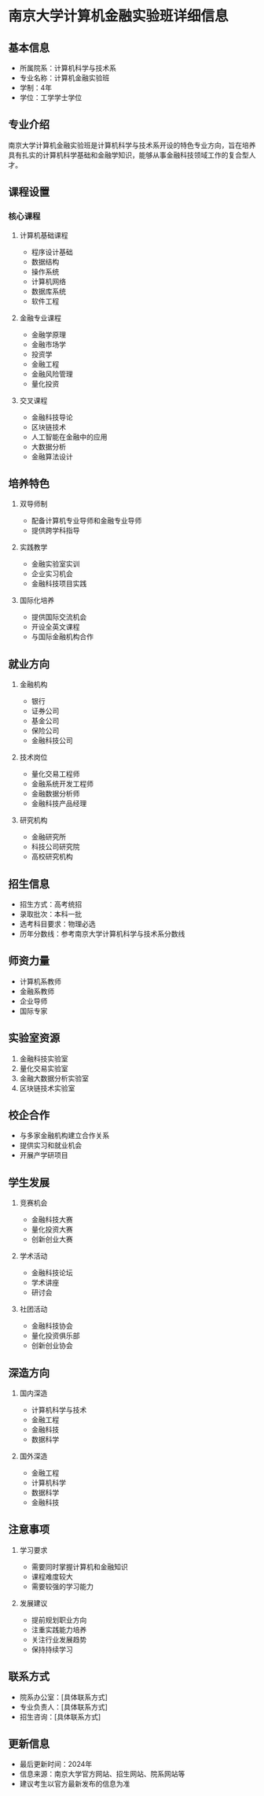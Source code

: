 # 南京大学计算机金融实验班详细信息

## 基本信息
- 所属院系：计算机科学与技术系
- 专业名称：计算机金融实验班
- 学制：4年
- 学位：工学学士学位

## 专业介绍
南京大学计算机金融实验班是计算机科学与技术系开设的特色专业方向，旨在培养具有扎实的计算机科学基础和金融学知识，能够从事金融科技领域工作的复合型人才。

## 课程设置
### 核心课程
1. 计算机基础课程
   - 程序设计基础
   - 数据结构
   - 操作系统
   - 计算机网络
   - 数据库系统
   - 软件工程

2. 金融专业课程
   - 金融学原理
   - 金融市场学
   - 投资学
   - 金融工程
   - 金融风险管理
   - 量化投资

3. 交叉课程
   - 金融科技导论
   - 区块链技术
   - 人工智能在金融中的应用
   - 大数据分析
   - 金融算法设计

## 培养特色
1. 双导师制
   - 配备计算机专业导师和金融专业导师
   - 提供跨学科指导

2. 实践教学
   - 金融实验室实训
   - 企业实习机会
   - 金融科技项目实践

3. 国际化培养
   - 提供国际交流机会
   - 开设全英文课程
   - 与国际金融机构合作

## 就业方向
1. 金融机构
   - 银行
   - 证券公司
   - 基金公司
   - 保险公司
   - 金融科技公司

2. 技术岗位
   - 量化交易工程师
   - 金融系统开发工程师
   - 金融数据分析师
   - 金融科技产品经理

3. 研究机构
   - 金融研究所
   - 科技公司研究院
   - 高校研究机构

## 招生信息
- 招生方式：高考统招
- 录取批次：本科一批
- 选考科目要求：物理必选
- 历年分数线：参考南京大学计算机科学与技术系分数线

## 师资力量
- 计算机系教师
- 金融系教师
- 企业导师
- 国际专家

## 实验室资源
1. 金融科技实验室
2. 量化交易实验室
3. 金融大数据分析实验室
4. 区块链技术实验室

## 校企合作
- 与多家金融机构建立合作关系
- 提供实习和就业机会
- 开展产学研项目

## 学生发展
1. 竞赛机会
   - 金融科技大赛
   - 量化投资大赛
   - 创新创业大赛

2. 学术活动
   - 金融科技论坛
   - 学术讲座
   - 研讨会

3. 社团活动
   - 金融科技协会
   - 量化投资俱乐部
   - 创新创业协会

## 深造方向
1. 国内深造
   - 计算机科学与技术
   - 金融工程
   - 金融科技
   - 数据科学

2. 国外深造
   - 金融工程
   - 计算机科学
   - 数据科学
   - 金融科技

## 注意事项
1. 学习要求
   - 需要同时掌握计算机和金融知识
   - 课程难度较大
   - 需要较强的学习能力

2. 发展建议
   - 提前规划职业方向
   - 注重实践能力培养
   - 关注行业发展趋势
   - 保持持续学习

## 联系方式
- 院系办公室：[具体联系方式]
- 专业负责人：[具体联系方式]
- 招生咨询：[具体联系方式]

## 更新信息
- 最后更新时间：2024年
- 信息来源：南京大学官方网站、招生网站、院系网站等
- 建议考生以官方最新发布的信息为准 